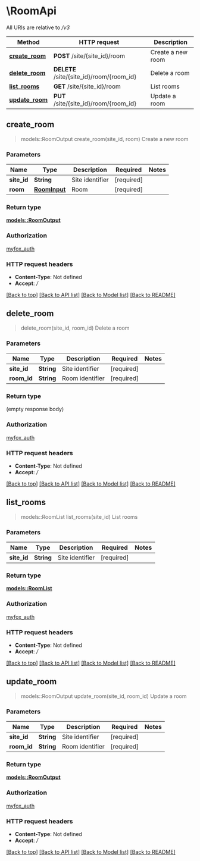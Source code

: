 # \RoomApi

All URIs are relative to */v3*

Method | HTTP request | Description
------------- | ------------- | -------------
[**create_room**](RoomApi.md#create_room) | **POST** /site/{site_id}/room | Create a new room
[**delete_room**](RoomApi.md#delete_room) | **DELETE** /site/{site_id}/room/{room_id} | Delete a room
[**list_rooms**](RoomApi.md#list_rooms) | **GET** /site/{site_id}/room | List rooms
[**update_room**](RoomApi.md#update_room) | **PUT** /site/{site_id}/room/{room_id} | Update a room



## create_room

> models::RoomOutput create_room(site_id, room)
Create a new room

### Parameters


Name | Type | Description  | Required | Notes
------------- | ------------- | ------------- | ------------- | -------------
**site_id** | **String** | Site identifier | [required] |
**room** | [**RoomInput**](RoomInput.md) | Room | [required] |

### Return type

[**models::RoomOutput**](RoomOutput.md)

### Authorization

[myfox_auth](../README.md#myfox_auth)

### HTTP request headers

- **Content-Type**: Not defined
- **Accept**: */*

[[Back to top]](#) [[Back to API list]](../README.md#documentation-for-api-endpoints) [[Back to Model list]](../README.md#documentation-for-models) [[Back to README]](../README.md)


## delete_room

> delete_room(site_id, room_id)
Delete a room

### Parameters


Name | Type | Description  | Required | Notes
------------- | ------------- | ------------- | ------------- | -------------
**site_id** | **String** | Site identifier | [required] |
**room_id** | **String** | Room identifier | [required] |

### Return type

 (empty response body)

### Authorization

[myfox_auth](../README.md#myfox_auth)

### HTTP request headers

- **Content-Type**: Not defined
- **Accept**: */*

[[Back to top]](#) [[Back to API list]](../README.md#documentation-for-api-endpoints) [[Back to Model list]](../README.md#documentation-for-models) [[Back to README]](../README.md)


## list_rooms

> models::RoomList list_rooms(site_id)
List rooms

### Parameters


Name | Type | Description  | Required | Notes
------------- | ------------- | ------------- | ------------- | -------------
**site_id** | **String** | Site identifier | [required] |

### Return type

[**models::RoomList**](RoomList.md)

### Authorization

[myfox_auth](../README.md#myfox_auth)

### HTTP request headers

- **Content-Type**: Not defined
- **Accept**: */*

[[Back to top]](#) [[Back to API list]](../README.md#documentation-for-api-endpoints) [[Back to Model list]](../README.md#documentation-for-models) [[Back to README]](../README.md)


## update_room

> models::RoomOutput update_room(site_id, room_id)
Update a room

### Parameters


Name | Type | Description  | Required | Notes
------------- | ------------- | ------------- | ------------- | -------------
**site_id** | **String** | Site identifier | [required] |
**room_id** | **String** | Room identifier | [required] |

### Return type

[**models::RoomOutput**](RoomOutput.md)

### Authorization

[myfox_auth](../README.md#myfox_auth)

### HTTP request headers

- **Content-Type**: Not defined
- **Accept**: */*

[[Back to top]](#) [[Back to API list]](../README.md#documentation-for-api-endpoints) [[Back to Model list]](../README.md#documentation-for-models) [[Back to README]](../README.md)


